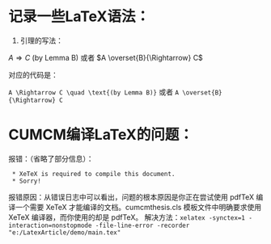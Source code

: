 # 记录一些LaTeX语法：

1. 引理的写法：

$A \Rightarrow C$ (by Lemma B)
或者
$A \overset{B}{\Rightarrow} C$

对应的代码是：

`A \Rightarrow C \quad \text{(by Lemma B)}`
或者
`A \overset{B}{\Rightarrow} C`


# CUMCM编译LaTeX的问题：
报错：（省略了部分信息）：
```
 * XeTeX is required to compile this document.
 * Sorry!
 ```
 报错原因：从错误日志中可以看出，问题的根本原因是你正在尝试使用 pdfTeX 编译一个需要 XeTeX 才能编译的文档。cumcmthesis.cls 模板文件中明确要求使用 XeTeX 编译器，而你使用的却是 pdfTeX。
解决方法：`xelatex -synctex=1 -interaction=nonstopmode -file-line-error -recorder "e:/LatexArticle/demo/main.tex"`
